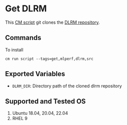 # Get DLRM
This [CM script](https://github.com/mlcommons/ck/blob/master/cm/docs/specs/script.md) git clones the [DLRM repository](https://github.com/facebookdresearch/dlrm).

## Commands
To install
```
cm run script --tags=get,mlperf,dlrm,src
```

## Exported Variables
* `DLRM_DIR`: Directory path of the cloned dlrm repository

## Supported and Tested OS
1. Ubuntu 18.04, 20.04, 22.04
2. RHEL 9
